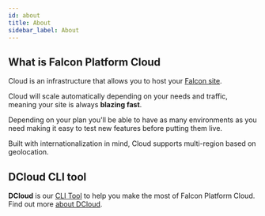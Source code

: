 ```yaml
---
id: about
title: About
sidebar_label: About
---
```


## What is Falcon Platform Cloud

Cloud is an infrastructure that allows you to host your <a href="https://deity.io" target="_blank" rel="noreferrer noopener"> Falcon site</a>.

Cloud will scale automatically depending on your needs and traffic, meaning your site is always **blazing fast**.

Depending on your plan you'll be able to have as many environments as you need making it easy to test new features before putting them live.

Built with internationalization in mind, Cloud supports multi-region based on geolocation.


## DCloud CLI tool

**DCloud** is our <a href="https://www.w3schools.com/whatis/whatis_cli.asp">CLI Tool</a> to help you make the most of Falcon Platform Cloud. Find out more [about DCloud](../getting-started/dcloud).
